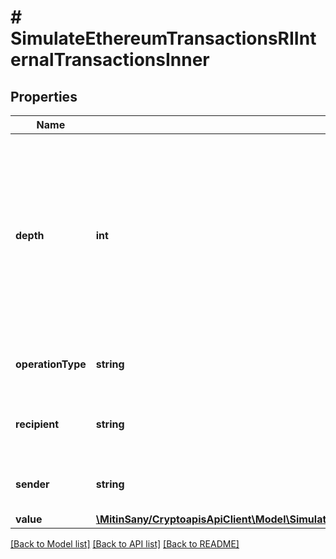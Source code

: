 # # SimulateEthereumTransactionsRIInternalTransactionsInner

## Properties

Name | Type | Description | Notes
------------ | ------------- | ------------- | -------------
**depth** | **int** | This simply shows how far we are looking into the transactions. Each Call has a \&quot;Depth\&quot; value that indicates how far it is away from the original transaction. A depth of 1 means it&#39;s a direct call, while Calls higher than 1 shows nested calls. |
**operationType** | **string** | String representation of internal transaction type |
**recipient** | **string** | String representation of the internal transaction recipient |
**sender** | **string** | String representation of the internal transaction sender |
**value** | [**\MitinSany/CryptoapisApiClient\Model\SimulateEthereumTransactionsRIInternalTransactionsInnerValue**](SimulateEthereumTransactionsRIInternalTransactionsInnerValue.md) |  |

[[Back to Model list]](../../README.md#models) [[Back to API list]](../../README.md#endpoints) [[Back to README]](../../README.md)

